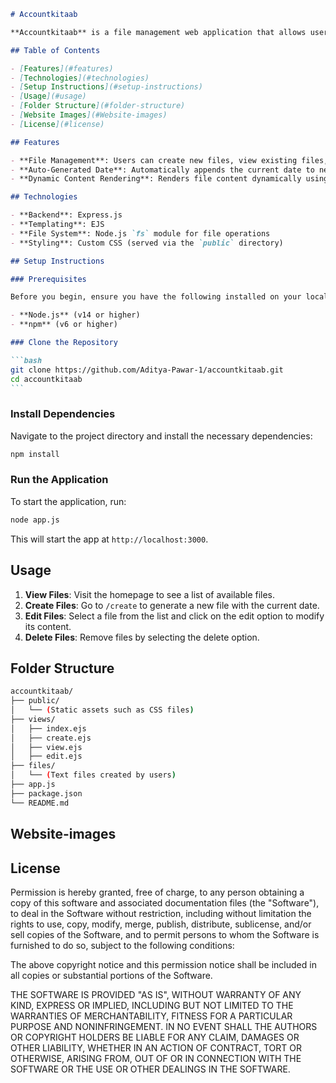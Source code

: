 ````markdown
# Accountkitaab

**Accountkitaab** is a file management web application that allows users to create, view, edit, and delete text-based files. This project was developed during the **Backend Domination** course at Sheryians Coding School, using **Express.js** for the backend and **EJS** for templating.

## Table of Contents

- [Features](#features)
- [Technologies](#technologies)
- [Setup Instructions](#setup-instructions)
- [Usage](#usage)
- [Folder Structure](#folder-structure)
- [Website Images](#Website-images)
- [License](#license)

## Features

- **File Management**: Users can create new files, view existing files, edit file contents, and delete files they no longer need.
- **Auto-Generated Date**: Automatically appends the current date to new files created in the system.
- **Dynamic Content Rendering**: Renders file content dynamically using EJS templates.

## Technologies

- **Backend**: Express.js
- **Templating**: EJS
- **File System**: Node.js `fs` module for file operations
- **Styling**: Custom CSS (served via the `public` directory)

## Setup Instructions

### Prerequisites

Before you begin, ensure you have the following installed on your local machine:

- **Node.js** (v14 or higher)
- **npm** (v6 or higher)

### Clone the Repository

```bash
git clone https://github.com/Aditya-Pawar-1/accountkitaab.git
cd accountkitaab
```
````

### Install Dependencies

Navigate to the project directory and install the necessary dependencies:

```bash
npm install
```

### Run the Application

To start the application, run:

```bash
node app.js
```

This will start the app at `http://localhost:3000`.

## Usage

1. **View Files**: Visit the homepage to see a list of available files.
2. **Create Files**: Go to `/create` to generate a new file with the current date.
3. **Edit Files**: Select a file from the list and click on the edit option to modify its content.
4. **Delete Files**: Remove files by selecting the delete option.

## Folder Structure

```bash
accountkitaab/
├── public/
│   └── (Static assets such as CSS files)
├── views/
│   ├── index.ejs
│   ├── create.ejs
│   ├── view.ejs
│   ├── edit.ejs
├── files/
│   └── (Text files created by users)
├── app.js
├── package.json
└── README.md
```

## Website-images

## License

Permission is hereby granted, free of charge, to any person obtaining a copy
of this software and associated documentation files (the "Software"), to deal
in the Software without restriction, including without limitation the rights
to use, copy, modify, merge, publish, distribute, sublicense, and/or sell
copies of the Software, and to permit persons to whom the Software is
furnished to do so, subject to the following conditions:

The above copyright notice and this permission notice shall be included in all
copies or substantial portions of the Software.

THE SOFTWARE IS PROVIDED "AS IS", WITHOUT WARRANTY OF ANY KIND, EXPRESS OR
IMPLIED, INCLUDING BUT NOT LIMITED TO THE WARRANTIES OF MERCHANTABILITY,
FITNESS FOR A PARTICULAR PURPOSE AND NONINFRINGEMENT. IN NO EVENT SHALL THE
AUTHORS OR COPYRIGHT HOLDERS BE LIABLE FOR ANY CLAIM, DAMAGES OR OTHER
LIABILITY, WHETHER IN AN ACTION OF CONTRACT, TORT OR OTHERWISE, ARISING FROM,
OUT OF OR IN CONNECTION WITH THE SOFTWARE OR THE USE OR OTHER DEALINGS IN THE
SOFTWARE.
